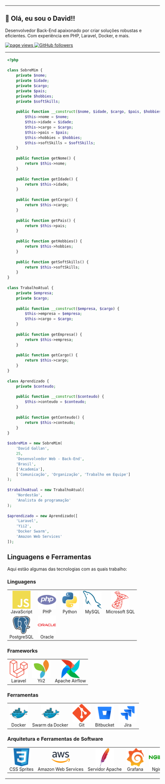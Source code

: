 ---

## 👋 Olá, eu sou o David!!
Desenvolvedor Back-End apaixonado por criar soluções robustas e eficientes. Com experiência em PHP, Laravel, Docker, e mais.

<p align="left">
  <a href="https://github.com/silasmasay">
    <img src="https://komarev.com/ghpvc/?username=silasmasay" alt="page views" />
  </a>
  <a href="https://github.com/silasmasay?tab=followers">
    <img alt="GitHub followers" src="https://img.shields.io/github/followers/silasmasay?color=green&logo=github">
  </a>
</p>

<table>
  <tr>
    <td>

```PHP
<?php

class SobreMim {
    private $nome;
    private $idade;
    private $cargo;
    private $pais;
    private $hobbies;
    private $softSkills;

    public function __construct($nome, $idade, $cargo, $pais, $hobbies, $softSkills) {
        $this->nome = $nome;
        $this->idade = $idade;
        $this->cargo = $cargo;
        $this->pais = $pais;
        $this->hobbies = $hobbies;
        $this->softSkills = $softSkills;
    }

    public function getNome() {
        return $this->nome;
    }

    public function getIdade() {
        return $this->idade;
    }

    public function getCargo() {
        return $this->cargo;
    }

    public function getPais() {
        return $this->pais;
    }

    public function getHobbies() {
        return $this->hobbies;
    }

    public function getSoftSkills() {
        return $this->softSkills;
    }
}

class TrabalhoAtual {
    private $empresa;
    private $cargo;

    public function __construct($empresa, $cargo) {
        $this->empresa = $empresa;
        $this->cargo = $cargo;
    }

    public function getEmpresa() {
        return $this->empresa;
    }

    public function getCargo() {
        return $this->cargo;
    }
}

class Aprendizado {
    private $conteudo;

    public function __construct($conteudo) {
        $this->conteudo = $conteudo;
    }

    public function getConteudo() {
        return $this->conteudo;
    }
}

$sobreMim = new SobreMim(
    'David Gallan',
    25,
    'Desenvolvedor Web - Back-End',
    'Brasil',
    ['Academia'],
    ['Comunicação', 'Organização', 'Trabalho em Equipe']
);

$trabalhoAtual = new TrabalhoAtual(
    'Nordestão',
    'Analista de programação'
);

$aprendizado = new Aprendizado([
    'Laravel',
    'Yii2',
    'Docker Swarm',
    'Amazon Web Services'
]);
```



## Linguagens e Ferramentas

<p>Aqui estão algumas das tecnologias com as quais trabalho:</p>

<h3>Linguagens</h3>

<table>
  <tbody>
    <tr>
      <td align="center">
        <img align="center" title="JavaScript" alt="JavaScript" height="60" width="60" src="https://raw.githubusercontent.com/devicons/devicon/master/icons/javascript/javascript-plain.svg">
        <br>JavaScript
      </td>
      <td align="center">
        <img align="center" title="PHP" alt="PHP" height="60" width="60" src="https://raw.githubusercontent.com/devicons/devicon/master/icons/php/php-plain.svg">
        <br>PHP
      </td>
      <td align="center">
        <img align="center" title="Python" alt="Python" height="60" width="60" src="https://raw.githubusercontent.com/devicons/devicon/master/icons/python/python-original.svg">
        <br>Python
      </td>
      <td align="center">
        <img align="center" title="MySQL" alt="MySQL" height="60" width="60" src="https://raw.githubusercontent.com/devicons/devicon/master/icons/mysql/mysql-original.svg">
        <br>MySQL
      </td>
      <td align="center">
        <img align="center" title="Microsoft SQL Server" alt="Microsoft SQL Server" height="60" width="60" src="https://raw.githubusercontent.com/devicons/devicon/master/icons/microsoftsqlserver/microsoftsqlserver-plain.svg">
        <br>Microsoft SQL
      </td>
    </tr>
    <tr>
      <td align="center">
        <img align="center" title="PostgreSQL" alt="PostgreSQL" height="60" width="60" src="https://raw.githubusercontent.com/devicons/devicon/master/icons/postgresql/postgresql-original.svg">
        <br>PostgreSQL
      </td>
      <td align="center">
        <img align="center" title="Oracle" alt="Oracle" height="60" width="60" src="https://raw.githubusercontent.com/devicons/devicon/master/icons/oracle/oracle-original.svg">
        <br>Oracle
      </td>
    </tr>
  </tbody>
</table>


<h3>Frameworks</h3>

<table>
  <tbody>
    <tr>
      <td align="center">
        <img align="center" title="Laravel" alt="Laravel" height="60" width="60" src="https://raw.githubusercontent.com/devicons/devicon/master/icons/laravel/laravel-original.svg">
         <br>Laravel
      </td>
      <td align="center">
        <img align="center" title="Yii2" alt="Yii2" height="60" width="60" src="https://raw.githubusercontent.com/devicons/devicon/master/icons/yii/yii-original.svg">
         <br>Yii2
      </td>
      <td align="center">
        <img align="center" title="Apache Airflow" alt="Apache Airflow" height="60" width="60" src="https://raw.githubusercontent.com/devicons/devicon/master/icons/apacheairflow/apacheairflow-original.svg">
         <br>Apache Airflow
      </td>
    </tr>
  </tbody>
</table>


<h3>Ferramentas</h3>

<table>
  <tbody>
    <tr>
      <td align="center">
        <img align="center" title="Docker" alt="Docker" height="60" width="60" src="https://raw.githubusercontent.com/devicons/devicon/master/icons/docker/docker-original.svg">
        <br>Docker
      </td>
      <td align="center">
        <img align="center" title="Swarm da Docker" alt="Swarm" height="60" width="60" src="https://raw.githubusercontent.com/devicons/devicon/master/icons/docker/docker-original.svg">
        <br>Swarm da Docker
      </td>
      <td align="center">
        <img align="center" title="Git" alt="Git" height="60" width="60" src="https://raw.githubusercontent.com/devicons/devicon/master/icons/git/git-original.svg">
        <br>Git
      </td>
      <td align="center">
        <img align="center" title="Bitbucket" alt="Bitbucket" height="60" width="60" src="https://raw.githubusercontent.com/devicons/devicon/master/icons/bitbucket/bitbucket-original.svg">
        <br>Bitbucket
      </td>
      <td align="center">
        <img align="center" title="Jira" alt="Jira" height="60" width="60" src="https://raw.githubusercontent.com/devicons/devicon/master/icons/jira/jira-original.svg">
        <br>Jira
      </td>
    </tr>
  </tbody>
</table>

<h3>Arquitetura e Ferramentas de Software</h3>

<table>
  <tbody>
    <tr>
      <td align="center">
        <img align="center" title="CSS Sprites" alt="CSS Sprites" height="60" width="60" src="https://raw.githubusercontent.com/devicons/devicon/master/icons/css3/css3-original.svg">
        <br>CSS Sprites
      </td>
      <td align="center">
        <img align="center" title="Amazon Web Services" alt="AWS" height="60" width="60" src="https://raw.githubusercontent.com/devicons/devicon/master/icons/amazonwebservices/amazonwebservices-original-wordmark.svg">
        <br>Amazon Web Services
      </td>
      <td align="center">
        <img align="center" title="Servidor Apache" alt="Apache" height="60" width="60" src="https://raw.githubusercontent.com/devicons/devicon/master/icons/apache/apache-original.svg">
        <br>Servidor Apache
      </td>
      <td align="center">
        <img align="center" title="Grafana" alt="Grafana" height="60" width="60" src="https://raw.githubusercontent.com/devicons/devicon/master/icons/grafana/grafana-original.svg">
        <br>Grafana
      </td>
      <td align="center">
        <img align="center" title="Nginx" alt="Nginx" height="60" width="60" src="https://raw.githubusercontent.com/devicons/devicon/master/icons/nginx/nginx-original.svg">
        <br>Nginx
      </td>
    </tr>
  </tbody>
</table>
